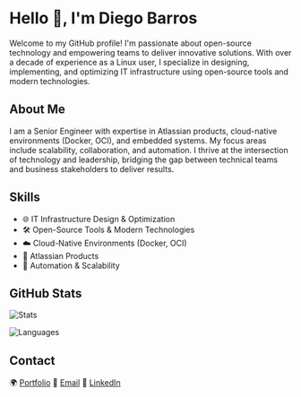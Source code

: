 # Hello 🧉, I'm Diego Barros

Welcome to my GitHub profile! I'm passionate about open-source technology and empowering teams to deliver innovative solutions. With over a decade of experience as a Linux user, I specialize in designing, implementing, and optimizing IT infrastructure using open-source tools and modern technologies.

## About Me

I am a Senior Engineer with expertise in Atlassian products, cloud-native environments (Docker, OCI), and embedded systems. My focus areas include scalability, collaboration, and automation. I thrive at the intersection of technology and leadership, bridging the gap between technical teams and business stakeholders to deliver results.

## Skills

- 🌐 IT Infrastructure Design & Optimization
- 🛠️ Open-Source Tools & Modern Technologies
- ☁️ Cloud-Native Environments (Docker, OCI)
- 🧩 Atlassian Products
- 🔄 Automation & Scalability


## GitHub Stats

![Stats](https://github-readme-stats.vercel.app/api?username=DiegoBarrosA&theme=dark&icon_color=82AAFF&bg_color=212121&text_color=EEFFFF)

![Languages](https://github-readme-stats.vercel.app/api/top-langs/?username=DiegoBarrosA&langs_count=8&layout=compact&theme=dark&icon_color=82AAFF&bg_color=212121&text_color=EEFFFF)

## Contact

🌍 [Portfolio](https://diegobarrosaraya.com)
📧 [Email](mailto:contact@diegobarrosaraya.com)
🔗 [LinkedIn](https://linkedin.com/in/your-profile)
